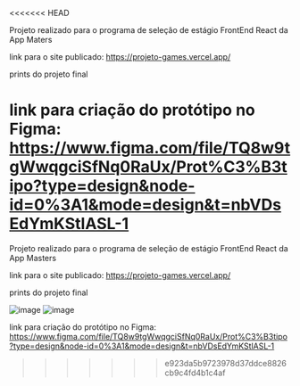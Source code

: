 <<<<<<< HEAD

Projeto realizado para o programa de seleção de estágio FrontEnd React da App Maters

link para o site publicado: https://projeto-games.vercel.app/

prints do projeto final


link para criação do protótipo no Figma: https://www.figma.com/file/TQ8w9tgWwqgciSfNq0RaUx/Prot%C3%B3tipo?type=design&node-id=0%3A1&mode=design&t=nbVDsEdYmKStlASL-1
=======
Projeto realizado para o programa de seleção de estágio FrontEnd React da App Masters

link para o site publicado: https://projeto-games.vercel.app/

prints do projeto final

![image](https://github.com/LauraLunaS/projeto-games-appmasters/assets/100363307/1902098c-f9ec-4766-8e39-833fa35b98f8)
![image](https://github.com/LauraLunaS/projeto-games-appmasters/assets/100363307/c188cde6-63cf-4487-8cd1-e6d393827fc8)


link para criação do protótipo no Figma: https://www.figma.com/file/TQ8w9tgWwqgciSfNq0RaUx/Prot%C3%B3tipo?type=design&node-id=0%3A1&mode=design&t=nbVDsEdYmKStlASL-1
>>>>>>> e923da5b9723978d37ddce8826cb9c4fd4b1c4af
